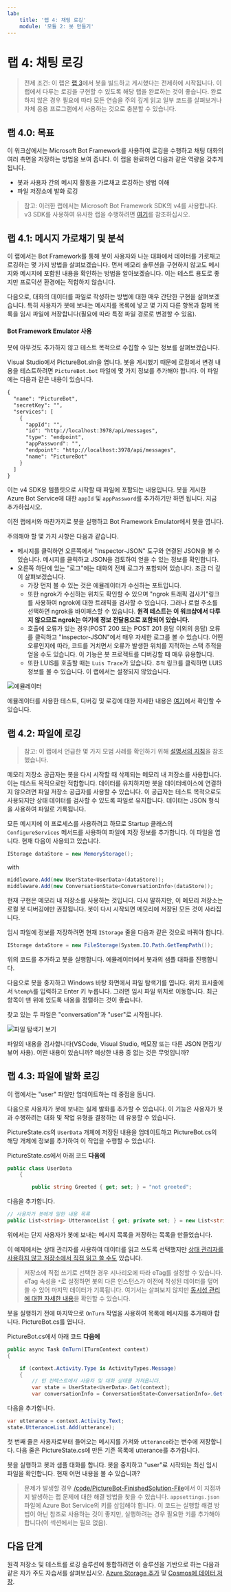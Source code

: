 ```yaml
---
lab:
    title: '랩 4: 채팅 로깅'
    module: '모듈 2: 봇 만들기'
---
```


# 랩 4: 채팅 로깅

> 전제 조건: 이 랩은 [랩 3](../Lab3-Basic_Filter_Bot/02-Basic_Filter_Bot.md)에서 봇을 빌드하고 게시했다는 전제하에 시작됩니다.
이 랩에서 다루는 로깅을 구현할 수 있도록 해당 랩을 완료하는 것이 좋습니다. 완료하지 않은 경우 필요에 따라 모든 연습을 주의 깊게 읽고 일부 코드를 살펴보거나 자체 응용 프로그램에서 사용하는 것으로 충분할 수 있습니다.

## 랩 4.0: 목표
이 워크샵에서는 Microsoft Bot Framework를 사용하여 로깅을 수행하고 채팅 대화의 여러 측면을 저장하는 방법을 보여 줍니다. 이 랩을 완료하면 다음과 같은 역량을 갖추게 됩니다.

- 봇과 사용자 간의 메시지 활동을 가로채고 로깅하는 방법 이해
- 파일 저장소에 발화 로깅

> 참고: 이러한 랩에서는 Microsoft Bot Framework SDK의 v4를 사용합니다. v3 SDK를 사용하여 유사한 랩을 수행하려면 [여기](./other-resources/SDK_V3_Labs)를 참조하십시오.

## 랩 4.1: 메시지 가로채기 및 분석

이 랩에서는 Bot Framework를 통해 봇이 사용자와 나눈 대화에서 데이터를 가로채고 로깅하는 몇 가지 방법을 살펴보겠습니다. 먼저 메모리 솔루션을 구현하지 않고도 메시지와 메시지에 포함된 내용을 확인하는 방법을 알아보겠습니다. 이는 테스트 용도로 좋지만 프로덕션 환경에는 적합하지 않습니다.

다음으로, 대화의 데이터를 파일로 작성하는 방법에 대한 매우 간단한 구현을 살펴보겠습니다. 특히 사용자가 봇에 보내는 메시지를 목록에 넣고 몇 가지 다른 항목과 함께 목록을 임시 파일에 저장합니다(필요에 따라 특정 파일 경로로 변경할 수 있음).

#### Bot Framework Emulator 사용

봇에 아무것도 추가하지 않고 테스트 목적으로 수집할 수 있는 정보를 살펴보겠습니다.

Visual Studio에서 PictureBot.sln을 엽니다. 봇을 게시했기 때문에 로컬에서 변경 내용을 테스트하려면 `PictureBot.bot` 파일에 몇 가지 정보를 추가해야 합니다. 이 파일에는 다음과 같은 내용이 있습니다.

```html
{
  "name": "PictureBot",
  "secretKey": "",
  "services": [
    {
      "appId": "",
      "id": "http://localhost:3978/api/messages",
      "type": "endpoint",
      "appPassword": "",
      "endpoint": "http://localhost:3978/api/messages",
      "name": "PictureBot"
    }
  ]
}
```

이는 v4 SDK용 템플릿으로 시작할 때 파일에 포함되는 내용입니다. 봇을 게시한 Azure Bot Service에 대한 `appId` 및 `appPassword`를 추가하기만 하면 됩니다. 지금 추가하십시오.

이전 랩에서와 마찬가지로 봇을 실행하고 Bot Framework Emulator에서 봇을 엽니다.

주의해야 할 몇 가지 사항은 다음과 같습니다.
- 메시지를 클릭하면 오른쪽에서 "Inspector-JSON" 도구와 연결된 JSON을 볼 수 있습니다. 메시지를 클릭하고 JSON을 검토하여 얻을 수 있는 정보를 확인합니다.
- 오른쪽 하단에 있는 "로그"에는 대화의 전체 로그가 포함되어 있습니다. 조금 더 깊이 살펴보겠습니다.
    - 가장 먼저 볼 수 있는 것은 에뮬레이터가 수신하는 포트입니다.
    - 또한 ngrok가 수신하는 위치도 확인할 수 있으며 "ngrok 트래픽 검사기"링크를 사용하여 ngrok에 대한 트래픽을 검사할 수 있습니다. 그러나 로컬 주소를 선택하면 ngrok을 바이패스할 수 있습니다. **원격 테스트는 이 워크샵에서 다루지 않으므로 ngrok는 여기에 정보 전달용으로 포함되어 있습니다.**
    - 호출에 오류가 있는 경우(POST 200 또는 POST 201 응답 이외의 응답) 오류를 클릭하고 "Inspector-JSON"에서 매우 자세한 로그를 볼 수 있습니다. 어떤 오류인지에 따라, 코드를 거치면서 오류가 발생한 위치를 지적하는 스택 추적을 얻을 수도 있습니다. 이 기능은 봇 프로젝트를 디버깅할 때 매우 유용합니다.
    - 또한 LUIS를 호출할 때는 `Luis Trace`가 있습니다. `추적` 링크를 클릭하면 LUIS 정보를 볼 수 있습니다. 이 랩에서는 설정되지 않았습니다.

![에뮬레이터](../../Linked_Image_Files/emulator.png)

에뮬레이터를 사용한 테스트, 디버깅 및 로깅에 대한 자세한 내용은 [여기](https://docs.microsoft.com/ko-kr/azure/bot-service/bot-service-debug-emulator?view=azure-bot-service-4.0)에서 확인할 수 있습니다.

## 랩 4.2: 파일에 로깅

> 참고: 이 랩에서 언급한 몇 가지 모범 사례를 확인하기 위해 [설명서의 지침](https://docs.microsoft.com/ko-kr/azure/bot-service/bot-builder-howto-v4-state?view=azure-bot-service-4.0&tabs=csharp#file-storage)을 참조했습니다.

메모리 저장소 공급자는 봇을 다시 시작할 때 삭제되는 메모리 내 저장소를 사용합니다. 이는 테스트 목적으로만 적합합니다. 데이터를 유지하지만 봇을 데이터베이스에 연결하지 않으려면 파일 저장소 공급자를 사용할 수 있습니다. 이 공급자는 테스트 목적으로도 사용되지만 상태 데이터를 검사할 수 있도록 파일로 유지합니다. 데이터는 JSON 형식을 사용하여 파일로 기록됩니다.

모든 메시지에 이 프로세스를 사용하려고 하므로 Startup 클래스의 `ConfigureServices` 메서드를 사용하여 파일에 저장 정보를 추가합니다. 이 파일을 엽니다. 현재 다음이 사용되고 있습니다.

```csharp
IStorage dataStore = new MemoryStorage();
```

with

```csharp
middleware.Add(new UserState<UserData>(dataStore));
middleware.Add(new ConversationState<ConversationInfo>(dataStore));
```

현재 구현은 메모리 내 저장소를 사용하는 것입니다. 다시 말하지만, 이 메모리 저장소는 로컬 봇 디버깅에만 권장됩니다. 봇이 다시 시작되면 메모리에 저장된 모든 것이 사라집니다.

임시 파일에 정보를 저장하려면 현재 `IStorage` 줄을 다음과 같은 것으로 바꿔야 합니다.

```csharp
IStorage dataStore = new FileStorage(System.IO.Path.GetTempPath());
```

위의 코드를 추가하고 봇을 실행합니다. 에뮬레이터에서 봇과의 샘플 대화를 진행합니다.

다음으로 봇을 중지하고 Windows 바탕 화면에서 파일 탐색기를 엽니다. 위치 표시줄에서 `%temp%`를 입력하고 Enter 키 누릅니다. 그러면 임시 파일 위치로 이동합니다. 최근 항목이 맨 위에 있도록 내용을 정렬하는 것이 좋습니다.

찾고 있는 두 파일은 "conversation"과 "user"로 시작됩니다.

![파일 탐색기 보기](../images/fileexplorer.png)

파일의 내용을 검사합니다(VSCode, Visual Studio, 메모장 또는 다른 JSON 편집기/뷰어 사용). 어떤 내용이 있습니까? 예상한 내용 중 없는 것은 무엇입니까?

## 랩 4.3: 파일에 발화 로깅

이 랩에서는 "user" 파일만 업데이트하는 데 중점을 둡니다.

다음으로 사용자가 봇에 보내는 실제 발화를 추가할 수 있습니다. 이 기능은 사용자가 봇과 수행하려는 대화 및 작업 유형을 결정하는 데 유용할 수 있습니다.

PictureState.cs의 `UserData` 개체에 저장된 내용을 업데이트하고 PictureBot.cs의 해당 개체에 정보를 추가하여 이 작업을 수행할 수 있습니다.

PictureState.cs에서 아래 코드 **다음에**

```csharp
public class UserData
    {

        public string Greeted { get; set; } = "not greeted";
```

다음을 추가합니다.

```csharp
// 사용자가 봇에게 말한 내용 목록
public List<string> UtteranceList { get; private set; } = new List<string>();

```

위에서는 단지 사용자가 봇에 보내는 메시지 목록을 저장하는 목록을 만들었습니다.

이 예제에서는 상태 관리자를 사용하여 데이터를 읽고 쓰도록 선택했지만 [상태 관리자를 사용하지 않고 저장소에서 직접 읽고 쓸 수도](https://docs.microsoft.com/ko-kr/azure/bot-service/bot-builder-howto-v4-storage?view=azure-bot-service-4.0&tabs=csharpechorproperty%2Ccsetagoverwrite%2Ccsetag) 있습니다.


> 저장소에 직접 쓰기로 선택한 경우 시나리오에 따라 eTag를 설정할 수 있습니다. eTag 속성을 `*`로 설정하면 봇의 다른 인스턴스가 이전에 작성된 데이터를 덮어쓸 수 있어 마지막 데이터가 기록됩니다. 여기서는 살펴보지 않지만 [동시성 관리에 대한 자세한 내용](https://docs.microsoft.com/ko-kr/azure/bot-service/bot-builder-howto-v4-storage?view=azure-bot-service-4.0&tabs=csharpechorproperty%2Ccsetagoverwrite%2Ccsetag#manage-concurrency-using-etags)을 확인할 수 있습니다.

봇을 실행하기 전에 마지막으로 `OnTurn` 작업을 사용하여 목록에 메시지를 추가해야 합니다. PictureBot.cs를 엽니다.

PictureBot.cs에서 아래 코드 **다음에**

```csharp
public async Task OnTurn(ITurnContext context)
{

    if (context.Activity.Type is ActivityTypes.Message)
    {
        // 턴 컨텍스트에서 사용자 및 대화 상태를 가져옵니다.
        var state = UserState<UserData>.Get(context);
        var conversationInfo = ConversationState<ConversationInfo>.Get(context);
```

다음을 추가합니다.

```csharp
var utterance = context.Activity.Text;
state.UtteranceList.Add(utterance);
```

첫 번째 줄은 사용자로부터 들어오는 메시지를 가져와 `utterance`라는 변수에 저장합니다. 다음 줄은 PictureState.cs에 만든 기존 목록에 utterance를 추가합니다.

봇을 실행하고 봇과 샘플 대화를 합니다. 봇을 중지하고 "user"로 시작되는 최신 임시 파일을 확인합니다. 현재 어떤 내용을 볼 수 있습니까?


> 문제가 발생할 경우 [/code/PictureBot-FinishedSolution-File](./code/PictureBot-FinishedSolution-File)에서 이 지점까지 발생하는 랩 문제에 대한 해결 방법을 찾을 수 있습니다. `appsettings.json` 파일에 Azure Bot Service의 키를 삽입해야 합니다. 이 코드는 실행할 해결 방법이 아닌 참조로 사용하는 것이 좋지만, 실행하려는 경우 필요한 키를 추가해야 합니다(이 섹션에서는 필요 없음).


## 다음 단계

원격 저장소 및 테스트를 로깅 솔루션에 통합하려면 이 솔루션을 기반으로 하는 다음과 같은 자가 주도 자습서를 살펴보십시오. [Azure Storage 추가](https://github.com/Azure/LearnAI-Bootcamp/blob/master/lab02.5-logging_chat_conversations/2_Azure.md) 및 [Cosmos에 데이터 저장](https://github.com/Azure/LearnAI-Bootcamp/blob/master/lab02.5-logging_chat_conversations/3_Cosmos.md).
